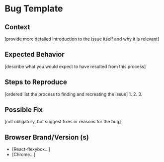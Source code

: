 # Bug Template

## Context
[provide more detailed introduction to the issue itself and why it is relevant]

## Expected Behavior
[describe what you would expect to have resulted from this process]

## Steps to Reproduce
[ordered list the process to finding and recreating the issue]
1.
2.
3.

## Possible Fix
[not obligatory, but suggest fixes or reasons for the bug]

## Browser Brand/Version (s)
* [React-flexybox...]
* [Chrome...]
